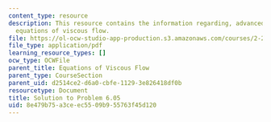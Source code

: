 ```yaml
---
content_type: resource
description: This resource contains the information regarding, advanced fluid mechanics,
  equations of viscous flow.
file: https://ol-ocw-studio-app-production.s3.amazonaws.com/courses/2-25-advanced-fluid-mechanics-fall-2013/8e479b75a3ceec5509b955763f45d120_MIT2_25F13_Shapi_6.05-solut.pdf
file_type: application/pdf
learning_resource_types: []
ocw_type: OCWFile
parent_title: Equations of Viscous Flow
parent_type: CourseSection
parent_uid: d2514ce2-d6a0-cbfe-1129-3e826418df0b
resourcetype: Document
title: Solution to Problem 6.05
uid: 8e479b75-a3ce-ec55-09b9-55763f45d120
---
```

